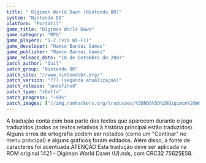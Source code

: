 ```yaml
---
title: " Digimon World Dawn (Nintendo BR)"
system: "Nintendo DS"
platform: "Portátil"
game_title: "Digimon World Dawn"
game_category: "RPG"
game_players: "1-2 (via Wi-Fi)"
game_developer: "Namco Bandai Games"
game_publisher: "Namco Bandai Games"
game_release_date: "18 de Setembro de 2007"
patch_author: "Quil"
patch_group: "Nintendo BR"
patch_site: "//www.nintendobr.org/"
patch_version: "??? (segunda atualização)"
patch_release: "undefined"
patch_type: "xDelta"
patch_progress: "~90%"
patch_images: ["//img.romhackers.org/traducoes/%5BNDS%5D%20Digimon%20World%20Dawn%20-%201.PNG","//img.romhackers.org/traducoes/%5BNDS%5D%20Digimon%20World%20Dawn%20-%20Nintendo%20BR%20-%202.PNG","//img.romhackers.org/traducoes/%5BNDS%5D%20Digimon%20World%20Dawn%20-%20Nintendo%20BR%20-%203.PNG"]
---
```

A tradução conta com boa parte dos textos que aparecem durante o jogo traduzidos (todos os textos relativos à história principal estão traduzidos). Alguns erros de ortografia podem ser notados (como um "Continar" no menu principal) e alguns gráficos foram editados. Além disso, a fonte de caracteres foi acentuada.ATENÇÃO:Esta tradução deve ser aplicada na ROM original 1421 - Digimon World Dawn (U).nds, com CRC32 75625E58.